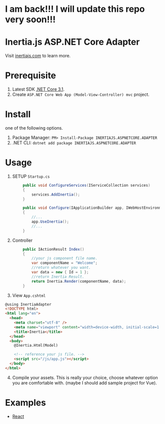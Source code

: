 # I am back!!! I will update this repo very soon!!!

# Inertia.js ASP.NET Core Adapter

Visit [inertiajs.com](https://inertiajs.com/) to learn more.

# Prerequisite

1. Latest SDK [.NET Core 3.1](https://dotnet.microsoft.com/download/dotnet-core/3.1).
2. Create `ASP.NET Core Web App (Model-View-Controller) mvc` project.

# Install

one of the following options.

1. Package Manager: `PM> Install-Package INERTIAJS.ASPNETCORE.ADAPTER`
2. .NET CLI: `dotnet add package INERTIAJS.ASPNETCORE.ADAPTER`

# Usage

1. SETUP `Startup.cs`

```csharp
        public void ConfigureServices(IServiceCollection services)
        {
            services.AddInertia();
        }

        public void Configure(IApplicationBuilder app, IWebHostEnvironment env)
        {
            //...
            app.UseInertia();
            //...
        }
```

2. Controller

```csharp
        public IActionResult Index()
        {
            //your js component file name.
            var componentName = "Welcome";
            //return whatever you want.
            var data = new { Id = 1 };
            //return Inertia Result.
            return Inertia.Render(componentName, data);
        }
```

3. View `App.cshtml`

```html
@using InertiaAdapter
<!DOCTYPE html>
<html lang="en">
  <head>
    <meta charset="utf-8" />
    <meta name="viewport" content="width=device-width, initial-scale=1.0" />
    <title>Inertia</title>
  </head>
  <body>
    @Inertia.Html(Model)

    <!-- reference your js file. -->
    <script src="/js/app.js"></script>
  </body>
</html>
```

4. Compile your assets. This is really your choice, choose whatever option you are comfortable with. (maybe I should add sample project for Vue).

# Examples
* [React](https://github.com/imrandyk/inertia-aspnetcore-react-example)